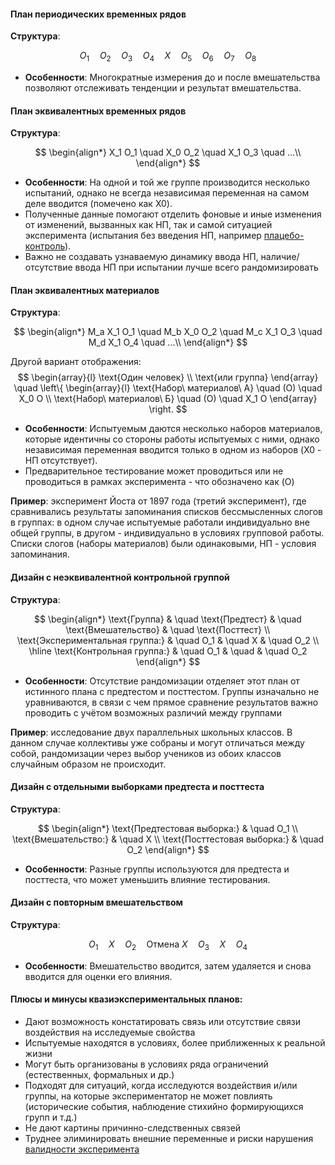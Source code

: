 #### План периодических временных рядов

**Структура**:

$$
O_1 \quad O_2 \quad O_3 \quad O_4 \quad X \quad O_5 \quad O_6 \quad O_7 \quad O_8
$$

- **Особенности**: Многократные измерения до и после вмешательства позволяют отслеживать тенденции и результат вмешательства.

#### План эквивалентных временных рядов

**Структура**:

$$
\begin{align*}
X_1 O_1 \quad X_0 O_2 \quad X_1 O_3 \quad ...\\
\end{align*}
$$

- **Особенности**: На одной и той же группе производится несколько испытаний, однако не всегда независимая переменная на самом деле вводится (помечено как X0).
- Полученные данные помогают отделить фоновые и иные изменения от изменений, вызванных как НП, так и самой ситуацией эксперимента (испытания без введения НП, например [плацебо-контроль](Экспериментальная%20психология/Плацебо-контроль)).
- Важно не создавать узнаваемую динамику ввода НП, наличие/отсутствие ввода НП при испытании лучше всего рандомизировать

#### План эквивалентных материалов

**Структура**:

$$
\begin{align*}
M_a X_1 O_1 \quad M_b X_0 O_2 \quad M_c X_1 O_3 \quad M_d X_1 O_4 \quad ...\\
\end{align*}
$$

Другой вариант отображения:
$$
\begin{array}{l}
\text{Один человек} \\
\text{или группа}
\end{array}
\quad
\left\{
\begin{array}{l}
\text{Набор\ материалов\ А} \quad (O) \quad X_0 O \\
\text{Набор\ материалов\ Б} \quad (O) \quad X_1 O
\end{array}
\right.
$$

- **Особенности**: Испытуемым даются несколько наборов материалов, которые идентичны со стороны работы испытуемых с ними, однако независимая переменная вводится только в одном из наборов (X0 - НП отсутствует).
- Предварительное тестирование может проводиться или не проводиться в рамках эксперимента - что обозначено как (O)

**Пример**: эксперимент Йоста от 1897 года (третий эксперимент), где сравнивались результаты запоминания списков бессмысленных слогов в группах: в одном случае испытуемые работали индивидуально вне общей группы, в другом - индивидуально в условиях групповой работы. Списки слогов (наборы материалов) были одинаковыми, НП - условия запоминания.

#### Дизайн с неэквивалентной контрольной группой

**Структура**:

$$
\begin{align*}
\text{Группа} & \quad \text{Предтест} & \quad \text{Вмешательство} & \quad \text{Посттест} \\
\text{Экспериментальная группа:} & \quad O_1 & \quad X & \quad O_2 \\
\hline
\text{Контрольная группа:} & \quad O_1 & \quad & \quad O_2
\end{align*}
$$

- **Особенности**: Отсутствие рандомизации отделяет этот план от истинного плана с предтестом и посттестом. Группы изначально не уравниваются, в связи с чем прямое сравнение результатов важно проводить с учётом возможных различий между группами

**Пример**: исследование двух параллельных школьных классов. В данном случае коллективы уже собраны и могут отличаться между собой, рандомизации через выбор учеников из обоих классов случайным образом не происходит.

#### Дизайн с отдельными выборками предтеста и посттеста

**Структура**:

$$
\begin{align*}
\text{Предтестовая выборка:} & \quad O_1 \\
\text{Вмешательство:} & \quad X \\
\text{Посттестовая выборка:} & \quad O_2
\end{align*}
$$

- **Особенности**: Разные группы используются для предтеста и посттеста, что может уменьшить влияние тестирования.

#### Дизайн с повторным вмешательством

**Структура**:

$$
O_1 \quad X \quad O_2 \quad \text{Отмена } X \quad O_3 \quad X \quad O_4
$$

- **Особенности**: Вмешательство вводится, затем удаляется и снова вводится для оценки его влияния.

#### Плюсы и минусы квазиэкспериментальных планов:
* Дают возможность констатировать связь или отсутствие связи воздействия на исследуемые свойства
* Испытуемые находятся в условиях, более приближенных к реальной жизни
* Могут быть организованы в условиях ряда ограничений (естественных, формальных и др.)
* Подходят для ситуаций, когда исследуются воздействия и/или группы, на которые экспериментатор не может повлиять (исторические события, наблюдение стихийно формирующихся групп и т.д.)
* Не дают картины причинно-следственных связей
* Труднее элиминировать внешние переменные и риски нарушения [валидности эксперимента](Валидность%20эксперимента)
